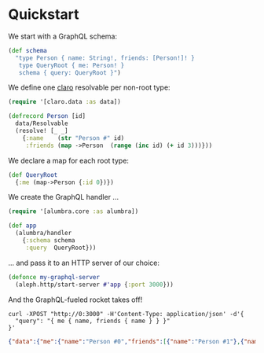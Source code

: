 # Quickstart

We start with a GraphQL schema:

```clojure
(def schema
  "type Person { name: String!, friends: [Person!]! }
   type QueryRoot { me: Person! }
   schema { query: QueryRoot }")
```

We define one [claro][claro] resolvable per non-root type:

```clojure
(require '[claro.data :as data])

(defrecord Person [id]
  data/Resolvable
  (resolve! [_ _]
    {:name    (str "Person #" id)
     :friends (map ->Person  (range (inc id) (+ id 3)))}))
```

We declare a map for each root type:

```clojure
(def QueryRoot
  {:me (map->Person {:id 0})})
```

We create the GraphQL handler ...

```clojure
(require '[alumbra.core :as alumbra])

(def app
  (alumbra/handler
    {:schema schema
     :query  QueryRoot}))
```

... and pass it to an HTTP server of our choice:

```clojure
(defonce my-graphql-server
  (aleph.http/start-server #'app {:port 3000}))
```

And the GraphQL-fueled rocket takes off!

```shell
curl -XPOST "http://0:3000" -H'Content-Type: application/json' -d'{
  "query": "{ me { name, friends { name } } }"
}'
```

```json
{"data":{"me":{"name":"Person #0","friends":[{"name":"Person #1"},{"name":"Person #2"}]}}}
```

[claro]: https://github.com/xsc/claro
